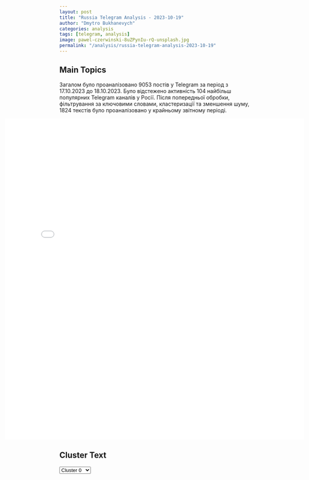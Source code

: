 ```yaml
---
layout: post
title: "Russia Telegram Analysis - 2023-10-19"
author: "Dmytro Bukhanevych"
categories: analysis
tags: [telegram, analysis]
image: pawel-czerwinski-8uZPynIu-rQ-unsplash.jpg
permalink: "/analysis/russia-telegram-analysis-2023-10-19"
---
```


<style>
    /* Adjusting iframe-container styles */
    .wide-iframe-container {
        width: calc(100% + 30vw);  /* Extending the width */
        margin-left: -15vw;       /* Negative margin to push to the left */
        overflow: hidden;         /* In case the iframe content spills over */
    }

    .wide-iframe-container iframe {
        width: 100%;  /* Making the iframe take the full width of its container */
        border: none; /* Removing any borders from the iframe */
    }

    /* Toggle mechanism */
    .hidden {
        display: none;
    }
    
    .show-content-target:checked + .show-content {
        display: block;
    }
</style>

<h2>Main Topics</h2>
<p>Загалом було проаналізовано 9053 постів у Telegram за період з 17.10.2023 до 18.10.2023. Було відстежено активність 104 найбільш популярних Telegram каналів у Росії. Після попередньої обробки, фільтрування за ключовими словами, кластеризації та зменшення шуму, 1824 текстів було проаналізовано у крайньому звітному періоді.</p>
<!-- Embedding Main Plotly Visualization -->
<div class="wide-iframe-container">
    <iframe src="{{site.baseurl}}/visualizations/2023-10-19/fig_topics_time.html" height="850"></iframe>
</div>


<h2>Cluster Text</h2>

<!-- Dropdown to select a cluster -->
<select id="clusterSelector" onchange="displayClusterText()">
<option value="0">Cluster 0</option><option value="1">Cluster 1</option><option value="2">Cluster 2</option><option value="3">Cluster 3</option><option value="4">Cluster 4</option><option value="5">Cluster 5</option><option value="6">Cluster 6</option><option value="7">Cluster 7</option><option value="8">Cluster 8</option><option value="9">Cluster 9</option><option value="10">Cluster 10</option><option value="11">Cluster 11</option><option value="12">Cluster 12</option>
</select>

<!-- Display area for the selected cluster's text -->
<div id="clusterTextDisplay" class="hidden"></div>

<script type="text/javascript">
    var clusterDetails = {"0": "<b>Total Posts:</b> 141<br><b>Date:</b> 2023-10-18 01:43:27+03:00<br><b>Author:</b> breakingmash<br><b>Link:</b> https://t.me/s/breakingmash/48676<br><b>Subscribers:</b> 2110000<br><b>Text:</b> \u0422\u0435\u043a\u0441\u0442: \u041f\u0440\u043e\u0442\u0435\u0441\u0442\u0443\u044e\u0449\u0438\u0435 \u043f\u0440\u043e\u0440\u0432\u0430\u043b\u0438\u0441\u044c \u043d\u0430 \u0442\u0435\u0440\u0440\u0438\u0442\u043e\u0440\u0438\u044e \u0438\u0437\u0440\u0430\u0438\u043b\u044c\u0441\u043a\u043e\u0433\u043e \u043a\u043e\u043d\u0441\u0443\u043b\u044c\u0441\u0442\u0432\u0430 \u0432 \u0421\u0442\u0430\u043c\u0431\u0443\u043b\u0435. \u041d\u0430 \u0443\u043b\u0438\u0446\u0430\u0445 \u0442\u0443\u0440\u0435\u0446\u043a\u043e\u0433\u043e \u0433\u043e\u0440\u043e\u0434\u0430 \u0434\u0435\u0441\u044f\u0442\u043a\u0438 \u0442\u044b\u0441\u044f\u0447 \u0447\u0435\u043b\u043e\u0432\u0435\u043a.\u0422\u0430\u043a\u0436\u0435 \u043d\u0435 \u0441\u043f\u044f\u0442 \u0438 \u0434\u0440\u0443\u0433\u0438\u0435 \u0442\u043e\u0447\u043a\u0438 \u043c\u0443\u0441\u0443\u043b\u044c\u043c\u0430\u043d\u0441\u043a\u043e\u0433\u043e \u043c\u0438\u0440\u0430. \u041b\u044e\u0434\u0438 \u0432 \u0418\u0440\u0430\u043d\u0435 \u0442\u0440\u0435\u0431\u0443\u044e\u0442 \u043e\u0431\u044a\u044f\u0432\u0438\u0442\u044c \u0432\u043e\u0439\u043d\u0443 \u0418\u0437\u0440\u0430\u0438\u043b\u044e, \u043f\u043e\u0441\u043e\u043b\u044c\u0441\u0442\u0432\u043e \u0424\u0440\u0430\u043d\u0446\u0438\u0438 \u0432 \u0411\u0435\u0439\u0440\u0443\u0442\u0435 \u0437\u0430\u0431\u0440\u0430\u0441\u044b\u0432\u0430\u044e\u0442 \u043a\u0430\u043c\u043d\u044f\u043c\u0438, \u0430 \u043d\u0430 \u0441\u0442\u0435\u043d\u044b \u0432\u044b\u0432\u0435\u0448\u0438\u0432\u0430\u044e\u0442 \u0444\u043b\u0430\u0433\u0438 \u041f\u0430\u043b\u0435\u0441\u0442\u0438\u043d\u044b \u0438 \u0425\u0410\u041c\u0410\u0421. \u041f\u043e\u0445\u043e\u0436\u0430\u044f \u0441\u0438\u0442\u0443\u0430\u0446\u0438\u044f \u0438 \u0432 \u043f\u043e\u0441\u043e\u043b\u044c\u0441\u0442\u0432\u0430\u0445 \u0421\u0428\u0410 \u0432 \u0442\u043e\u0439 \u0436\u0435 \u043b\u0438\u0432\u0430\u043d\u0441\u043a\u043e\u0439 \u0441\u0442\u043e\u043b\u0438\u0446\u0435 \u0438 \u0432 \u0439\u0435\u043c\u0435\u043d\u0441\u043a\u043e\u043c \u0410\u0434\u0435\u043d\u0435.\ud83d\ude0b \u041f\u043e\u0434\u043f\u0438\u0441\u044b\u0432\u0430\u0439\u0441\u044f \u043d\u0430 Mash", "1": "<b>Total Posts:</b> 392<br><b>Date:</b> 2023-10-18 11:45:54+03:00<br><b>Author:</b> ostashkonews<br><b>Link:</b> https://t.me/s/OstashkoNews/101209<br><b>Subscribers:</b> 362100<br><b>Text:</b> \u0422\u0435\u043a\u0441\u0442: \ud83c\uddfa\ud83c\uddf8\ud83c\uddee\ud83c\uddf1\u0421\u0428\u0410 \u043f\u0440\u0438\u043d\u0438\u043c\u0430\u044e\u0442 \u0432\u0435\u0440\u0441\u0438\u044e \u0418\u0437\u0440\u0430\u0438\u043b\u044f \u043f\u043e \u043f\u043e\u0432\u043e\u0434\u0443 \u0443\u0434\u0430\u0440\u0430 \u043f\u043e \u0431\u043e\u043b\u044c\u043d\u0438\u0446\u0435 \u0432 \u0413\u0430\u0437\u0435\u041e\u0431 \u044d\u0442\u043e\u043c \u0441\u043e\u043e\u0431\u0449\u0430\u0435\u0442 \u043f\u043e\u0440\u0442\u0430\u043b Ynet \u0441\u043e \u0441\u0441\u044b\u043b\u043a\u043e\u0439 \u043d\u0430 \u0438\u0437\u0440\u0430\u0438\u043b\u044c\u0441\u043a\u0438\u0445 \u0438 \u0430\u043c\u0435\u0440\u0438\u043a\u0430\u043d\u0441\u043a\u0438\u0445 \u0447\u0438\u043d\u043e\u0432\u043d\u0438\u043a\u043e\u0432. \u041e\u0444\u0438\u0446\u0438\u0430\u043b\u044c\u043d\u0430\u044f \u0432\u0435\u0440\u0441\u0438\u044f \u0418\u0437\u0440\u0430\u0438\u043b\u044f \u0432 \u0442\u043e\u043c, \u0447\u0442\u043e \u043f\u0440\u0438\u0447\u0438\u043d\u043e\u0439 \u0432\u0437\u0440\u044b\u0432\u0430 \u0432 \u0431\u043e\u043b\u044c\u043d\u0438\u0446\u0435 \u044f\u043a\u043e\u0431\u044b \u0441\u0442\u0430\u043b \u043d\u0435\u0443\u0434\u0430\u0447\u043d\u044b\u0439 \u0437\u0430\u043f\u0443\u0441\u043a \u0440\u0430\u043a\u0435\u0442 \u0432 \u0441\u0442\u043e\u0440\u043e\u043d\u0443 \u0418\u0437\u0440\u0430\u0438\u043b\u044f, \u043f\u0440\u043e\u0438\u0437\u0432\u0435\u0434\u0435\u043d\u043d\u044b\u0439 \u0431\u043e\u0435\u0432\u0438\u043a\u0430\u043c\u0438 \u00ab\u0418\u0441\u043b\u0430\u043c\u0441\u043a\u043e\u0433\u043e \u0434\u0436\u0438\u0445\u0430\u0434\u0430\u00bb (\u0437\u0430\u043f\u0440\u0435\u0449\u0435\u043d\u0430 \u0432 \u0420\u0424). \u0425\u043e\u0442\u044f \u0432\u0441\u0435 \u0444\u0430\u043a\u0442\u044b \u0443\u043a\u0430\u0437\u044b\u0432\u0430\u044e\u0442 \u043d\u0430 \u043e\u0431\u0440\u0430\u0442\u043d\u043e\u0435.\ud83d\udc54 \u041d\u0430 \u0444\u043e\u043d\u0435 \u0432\u0438\u0437\u0438\u0442\u0430 \u0411\u0430\u0439\u0434\u0435\u043d\u0430 \u0432 \u0422\u0435\u043b\u044c-\u0410\u0432\u0438\u0432, \u0433\u0434\u0435 \u043e\u043d \u0432\u043e\u0432\u0441\u044e \u043e\u0431\u043d\u0438\u043c\u0430\u0435\u0442\u0441\u044f \u0441 \u043f\u0440\u0435\u043c\u044c\u0435\u0440\u043e\u043c \u041d\u0435\u0442\u0430\u043d\u044c\u044f\u0445\u0443, \u0434\u0440\u0443\u0433\u0438\u0435 \u0437\u0430\u043f\u0430\u0434\u043d\u044b\u0435 \u0441\u0442\u0440\u0430\u043d\u044b \u0442\u043e\u0436\u0435 \u0441\u0442\u0430\u043b\u0438 \u043e\u0434\u043d\u043e\u0437\u043d\u0430\u0447\u043d\u043e \u0432\u0441\u0442\u0430\u0432\u0430\u0442\u044c \u043d\u0430 \u0441\u0442\u043e\u0440\u043e\u043d\u0443 \u0418\u0437\u0440\u0430\u0438\u043b\u044f.\ud83c\uddee\ud83c\uddf9 \u0422\u0430\u043a, \u043c\u0438\u043d\u0438\u0441\u0442\u0440 \u043e\u0431\u043e\u0440\u043e\u043d\u044b \u0418\u0442\u0430\u043b\u0438\u0438 \u0437\u0430\u044f\u0432\u0438\u043b, \u0447\u0442\u043e \u00ab\u043c\u0435\u0436\u0434\u0443\u043d\u0430\u0440\u043e\u0434\u043d\u043e\u0435 \u0441\u043e\u043e\u0431\u0449\u0435\u0441\u0442\u0432\u043e \u0434\u043e\u043b\u0436\u043d\u043e \u0437\u0430\u0449\u0438\u0442\u0438\u0442\u044c \u043d\u0435\u0432\u0438\u043d\u043d\u044b\u0445 \u043c\u0438\u0440\u043d\u044b\u0445 \u0436\u0438\u0442\u0435\u043b\u0435\u0439 \u0438 \u043d\u0430\u043a\u0430\u0437\u0430\u0442\u044c \u0425\u0410\u041c\u0410\u0421\u00bb \ud83e\udd26\u200d\u2642\ufe0f", "2": "<b>Total Posts:</b> 376<br><b>Date:</b> 2023-10-18 15:41:20+03:00<br><b>Author:</b> anna_news<br><b>Link:</b> https://t.me/s/anna_news/58003<br><b>Subscribers:</b> 305400<br><b>Text:</b> \u0422\u0435\u043a\u0441\u0442: \u0428\u0442\u0443\u0440\u043c\u043e\u0432\u0430\u044f \u0430\u0432\u0438\u0430\u0446\u0438\u044f \u0441\u0436\u0438\u0433\u0430\u0435\u0442 \u0431\u0440\u043e\u043d\u0435\u0442\u0435\u0445\u043d\u0438\u043a\u0443 \u0412\u0421\u0423\u0412\u0435\u0440\u0442\u043e\u043b\u0451\u0442\u044b \u0412\u041a\u0421 \u0420\u043e\u0441\u0441\u0438\u0438 \u043f\u0440\u043e\u0434\u043e\u043b\u0436\u0430\u044e\u0442 \u043d\u0430\u043d\u043e\u0441\u0438\u0442\u044c \u0441\u0435\u0440\u044c\u0451\u0437\u043d\u044b\u0439 \u0443\u0440\u043e\u043d \u043f\u043e\u0434\u0440\u0430\u0437\u0434\u0435\u043b\u0435\u043d\u0438\u044f\u043c \u043f\u0440\u043e\u0442\u0438\u0432\u043d\u0438\u043a\u0430, \u0434\u0435\u0439\u0441\u0442\u0432\u0443\u044e\u0449\u0438\u043c \u043d\u0430 \u0417\u0430\u043f\u043e\u0440\u043e\u0436\u0441\u043a\u043e\u043c \u043d\u0430\u043f\u0440\u0430\u0432\u043b\u0435\u043d\u0438\u0438.\u041a\u0430\u043a \u0441\u043e\u043e\u0431\u0449\u0430\u0435\u0442 @rusich_army, \u0434\u043e\u0431\u044b\u0447\u0435\u0439 \u0430\u0432\u0438\u0430\u0446\u0438\u0438 \u0441\u0442\u0430\u043b \u0442\u0430\u043d\u043a \u043f\u0440\u043e\u0442\u0438\u0432\u043d\u0438\u043a\u0430.\u0414\u043b\u044f \u043d\u0430\u043d\u0435\u0441\u0435\u043d\u0438\u044f \u0443\u0434\u0430\u0440\u043e\u0432 \u0438\u0441\u043f\u043e\u043b\u044c\u0437\u0443\u044e\u0442\u0441\u044f \u043f\u0440\u043e\u0442\u0438\u0432\u043e\u0442\u0430\u043d\u043a\u043e\u0432\u044b\u0435 \u0440\u0430\u043a\u0435\u0442\u043d\u044b\u0435 \u043a\u043e\u043c\u043f\u043b\u0435\u043a\u0441\u044b, \u0447\u0442\u043e \u043f\u043e\u0437\u0432\u043e\u043b\u044f\u0435\u0442 \u044d\u043a\u0438\u043f\u0430\u0436\u0443 \u0432\u0435\u0440\u0442\u043e\u043b\u0451\u0442\u0430 \u0434\u0435\u0439\u0441\u0442\u0432\u043e\u0432\u0430\u0442\u044c \u043d\u0430 \u0443\u0434\u0430\u043b\u0435\u043d\u0438\u0438 \u043e\u0442 \u043f\u043e\u0437\u0438\u0446\u0438\u0439 \u043f\u0440\u043e\u0442\u0438\u0432\u043d\u0438\u043a\u0430 \u0438 \u043d\u0435 \u043f\u043e\u043f\u0430\u0434\u0430\u0442\u044c \u043f\u043e\u0434 \u043e\u0433\u043e\u043d\u044c \u0443\u043a\u0440\u0430\u0438\u043d\u0441\u043a\u043e\u0439 \u041f\u0412\u041e.@anna_news", "3": "<b>Total Posts:</b> 286<br><b>Date:</b> 2023-10-18 05:36:41+03:00<br><b>Author:</b> rusbrief<br><b>Link:</b> https://t.me/s/rusbrief/165752<br><b>Subscribers:</b> 492800<br><b>Text:</b> \u0422\u0435\u043a\u0441\u0442: \u0410\u043a\u0442\u0451\u0440\u0430 \u0438 \u043c\u0443\u0436\u0430 \u043f\u0435\u0432\u0438\u0446\u044b \u0421\u0430\u0448\u0438 \u0421\u0430\u0432\u0435\u043b\u044c\u0435\u0432\u043e\u0439 \u041a\u0438\u0440\u0438\u043b\u043b\u0430 \u0421\u0430\u0444\u043e\u043d\u043e\u0432\u0430 \u0442\u0440\u0435\u0431\u0443\u044e\u0442 \u043f\u0440\u0438\u0437\u043d\u0430\u0442\u044c \u0438\u043d\u043e\u0430\u0433\u0435\u043d\u0442\u043e\u043c \u0438 \u043f\u0440\u043e\u0432\u0435\u0440\u0438\u0442\u044c \u043d\u0430 \u0444\u0438\u043d\u0430\u043d\u0441\u0438\u0440\u043e\u0432\u0430\u043d\u0438\u0435 \u0412\u0421\u0423. \u041f\u043e \u0438\u043d\u0444\u043e\u0440\u043c\u0430\u0446\u0438\u0438 SHOT, \u0441 \u0437\u0430\u044f\u0432\u043b\u0435\u043d\u0438\u0435\u043c \u043a \u041c\u0438\u043d\u0438\u0441\u0442\u0440\u0443 \u044e\u0441\u0442\u0438\u0446\u0438\u0438 \u0420\u0424 \u041a\u043e\u043d\u0441\u0442\u0430\u043d\u0442\u0438\u043d\u0443 \u0427\u0443\u0439\u0447\u0435\u043d\u043a\u043e \u043e\u0431\u0440\u0430\u0442\u0438\u043b\u0438\u0441\u044c \u043e\u0431\u0449\u0435\u0441\u0442\u0432\u0435\u043d\u043d\u0438\u043a\u0438 \u0434\u0432\u0438\u0436\u0435\u043d\u0438\u044f \"\u0412\u0435\u0442\u0435\u0440\u0430\u043d\u044b \u0420\u043e\u0441\u0441\u0438\u0438\". \u041f\u043e \u0438\u0445 \u0441\u043b\u043e\u0432\u0430\u043c, 50-\u043b\u0435\u0442\u043d\u0438\u0439 \u0430\u043a\u0442\u0451\u0440, \u0443 \u043a\u043e\u0442\u043e\u0440\u043e\u0433\u043e \u0434\u0432\u043e\u0439\u043d\u043e\u0435 \u0433\u0440\u0430\u0436\u0434\u0430\u043d\u0441\u0442\u0432\u043e \u0438 \u043d\u0435\u0434\u0432\u0438\u0436\u0438\u043c\u043e\u0441\u0442\u044c \u0432 \u0422\u0435\u043b\u044c-\u0410\u0432\u0438\u0432\u0435, \u0441 \u043d\u0430\u0447\u0430\u043b\u0430 \u0421\u0412\u041e \u043f\u0435\u0440\u0435\u0435\u0445\u0430\u043b \u0441 \u0436\u0435\u043d\u043e\u0439 \u0438 \u0441\u044b\u043d\u043e\u043c \u0432 \u0418\u0437\u0440\u0430\u0438\u043b\u044c. \u041e\u0442\u0442\u0443\u0434\u0430 \u043f\u0438\u0441\u0430\u043b \u0432 \u0437\u0430\u043f\u0440\u0435\u0449\u0451\u043d\u043d\u0443\u044e \u0438\u043d\u0441\u0442\u0443 \u043f\u043e\u0441\u0442\u044b \u0432 \u043f\u043e\u0434\u0434\u0435\u0440\u0436\u043a\u0443 \u0423\u043a\u0440\u0430\u0438\u043d\u0435 \u0438 \u043a\u0440\u0438\u0442\u0438\u043a\u043e\u0432\u0430\u043b \u0434\u0435\u0439\u0441\u0442\u0432\u0438\u044f \u0420\u043e\u0441\u0441\u0438\u0438, \u0430 \u0442\u0430\u043a\u0436\u0435 \u043e\u043f\u0443\u0431\u043b\u0438\u043a\u043e\u0432\u0430\u043b \u0444\u043e\u0442\u043e \u0441 \u0441\u044b\u043d\u0430 \u0441 \u043e\u0442\u0440\u044b\u0432\u043a\u043e\u043c \u0438\u0437 \u043f\u0435\u0441\u043d\u0438 \u0433\u0440\u0443\u043f\u043f\u044b \"\u041e\u043a\u0435\u0430\u043d \u042d\u043b\u044c\u0437\u044b\" \u043d\u0430 \u0443\u043a\u0440\u0430\u0438\u043d\u0441\u043a\u043e\u043c \u044f\u0437\u044b\u043a\u0435. \u0412 \u043c\u0430\u0435 \u044d\u0442\u043e\u0433\u043e \u0433\u043e\u0434\u0430 \u043f\u0435\u0432\u0438\u0446\u0430 \u0421\u0430\u0448\u0430 \u0421\u0430\u0432\u0435\u043b\u044c\u0435\u0432\u0430 \u0441\u043e\u043e\u0431\u0449\u0438\u043b\u0430 \u043f\u043e\u0434\u043f\u0438\u0441\u0447\u0438\u043a\u0430\u043c, \u0447\u0442\u043e \u043e\u043d\u0438 \u0443\u0436\u0435 14 \u043b\u0435\u0442 \u0436\u0438\u0432\u0443\u0442 \u0432 \u0418\u0437\u0440\u0430\u0438\u043b\u0435. \u041a\u0430\u043a \u0443\u0442\u0432\u0435\u0440\u0436\u0434\u0430\u044e\u0442 \u043e\u0431\u0449\u0435\u0441\u0442\u0432\u0435\u043d\u043d\u0438\u043a\u0438, \u0421\u0430\u0444\u043e\u043d\u043e\u0432 \u043f\u0440\u043e\u0434\u043e\u043b\u0436\u0430\u0435\u0442 \u0437\u0430\u0440\u0430\u0431\u0430\u0442\u044b\u0432\u0430\u0442\u044c \u0432 \u0420\u0424: \u0441\u043d\u0438\u043c\u0430\u0435\u0442\u0441\u044f \u0432 \u043e\u0442\u0435\u0447\u0435\u0441\u0442\u0432\u0435\u043d\u043d\u044b\u0445 \u0444\u0438\u043b\u044c\u043c\u0430\u0445 \u0438 \u0438\u0433\u0440\u0430\u0435\u0442 \u0432 \"\u0421\u043e\u0432\u0440\u0435\u043c\u0435\u043d\u043d\u0438\u043a\u0435\".", "4": "<b>Total Posts:</b> 15<br><b>Date:</b> 2023-10-18 18:25:51+03:00<br><b>Author:</b> warfakes<br><b>Link:</b> https://t.me/s/warfakes/18179<br><b>Subscribers:</b> 600500<br><b>Text:</b> \u0422\u0435\u043a\u0441\u0442: \ud83d\udfe2\u0421\u043e\u0432\u0435\u0442 \u0411\u0435\u0437\u043e\u043f\u0430\u0441\u043d\u043e\u0441\u0442\u0438 \u041e\u041e\u041d \u043f\u0440\u043e\u0433\u043e\u043b\u043e\u0441\u043e\u0432\u0430\u043b\u0438 \u043f\u0440\u043e\u0442\u0438\u0432 \u043c\u0438\u0440\u043d\u043e\u0439 \u0440\u0435\u0437\u043e\u043b\u044e\u0446\u0438\u0438 \u043f\u043e \u0441\u0438\u0442\u0443\u0430\u0446\u0438\u0438 \u043d\u0430 \u0411\u043b\u0438\u0436\u043d\u0435\u043c \u0412\u043e\u0441\u0442\u043e\u043a\u0435, \u043f\u0440\u0435\u0434\u043b\u043e\u0436\u0435\u043d\u043d\u043e\u0439 \u0411\u0440\u0430\u0437\u0438\u043b\u0438\u0435\u0439. \u0412\u0435\u0442\u043e \u043d\u0430\u043b\u043e\u0436\u0438\u043b \u043f\u043e\u0441\u0442\u043e\u044f\u043d\u043d\u044b\u0439 \u0447\u043b\u0435\u043d \u0421\u043e\u0432\u0431\u0435\u0437\u0430 \u2014 \u0421\u0428\u0410;\ud83d\udfe2\u0420\u0430\u043d\u0435\u0435 \u0447\u043b\u0435\u043d\u044b \u0421\u043e\u0432\u0431\u0435\u0437\u0430 \u043d\u0435 \u043f\u0440\u0438\u043d\u044f\u043b\u0438 \u0440\u043e\u0441\u0441\u0438\u0439\u0441\u043a\u0438\u0435 \u043f\u043e\u043f\u0440\u0430\u0432\u043a\u0438 \u043a \u0440\u0435\u0437\u043e\u043b\u044e\u0446\u0438\u0438, \u043f\u0440\u0438\u0437\u044b\u0432\u0430\u044e\u0449\u0438\u0435 \u043a \u043d\u0435\u043c\u0435\u0434\u043b\u0435\u043d\u043d\u043e\u043c\u0443 \u043f\u0440\u0435\u043a\u0440\u0430\u0449\u0435\u043d\u0438\u044e \u043e\u0433\u043d\u044f \u0438 \u043e\u0441\u0443\u0436\u0434\u0430\u044e\u0449\u0438\u0435 \u0443\u0434\u0430\u0440\u044b \u043f\u043e \u043c\u0438\u0440\u043d\u044b\u043c \u043e\u0431\u044a\u0435\u043a\u0442\u0430\u043c;\ud83d\udfe2\u041f\u043e\u0441\u0442\u043f\u0440\u0435\u0434 \u0420\u0424 \u043f\u0440\u0438 \u041e\u041e\u041d \u0412\u0430\u0441\u0438\u043b\u0438\u0439 \u041d\u0435\u0431\u0435\u043d\u0437\u044f \u043d\u0430\u0437\u0432\u0430\u043b \u043d\u0430\u043b\u043e\u0436\u0435\u043d\u0438\u0435 \u0430\u043c\u0435\u0440\u0438\u043a\u0430\u043d\u0441\u043a\u043e\u0439 \u0441\u0442\u043e\u0440\u043e\u043d\u043e\u0439 \u0432\u0435\u0442\u043e \u043d\u0430 \u043c\u0438\u0440\u043d\u0443\u044e \u0440\u0435\u0437\u043e\u043b\u044e\u0446\u0438\u044e \u041e\u041e\u041d \u00ab\u0432\u043d\u0435\u0448\u043d\u0435\u043f\u043e\u043b\u0438\u0442\u0438\u0447\u0435\u0441\u043a\u0438\u043c \u043f\u0440\u043e\u0432\u0430\u043b\u043e\u043c\u00bb \u0438 \u043f\u0440\u043e\u044f\u0432\u043b\u0435\u043d\u0438\u0435\u043c \u043b\u0438\u0446\u0435\u043c\u0435\u0440\u0438\u044f \u0438 \u0434\u0432\u043e\u0439\u043d\u044b\u0445 \u0441\u0442\u0430\u043d\u0434\u0430\u0440\u0442\u043e\u0432 \u0441\u043e \u0441\u0442\u043e\u0440\u043e\u043d\u044b \u0421\u0428\u0410. \u00ab\u041a\u043e\u043c\u043c\u0435\u043d\u0442\u0430\u0440\u0438\u0438 \u0438\u0437\u043b\u0438\u0448\u043d\u0438. \u0412 \u044d\u0442\u043e\u043c \u0432\u0441\u044f \u0441\u0443\u0442\u044c \u043f\u043e\u043b\u0438\u0442\u0438\u043a\u0438 \u0421\u0428\u0410 \u043e\u0442 \u0411\u043b\u0438\u0436\u043d\u0435\u0433\u043e \u0412\u043e\u0441\u0442\u043e\u043a\u0430 \u0434\u043e \u0423\u043a\u0440\u0430\u0438\u043d\u044b \u0438\u043b\u0438 \u0430\u0437\u0438\u0430\u0442\u0441\u043a\u043e-\u0442\u0438\u0445\u043e\u043e\u043a\u0435\u0430\u043d\u0441\u043a\u043e\u0433\u043e \u0440\u0435\u0433\u0438\u043e\u043d\u0430\u00bb, \u2014 \u043e\u0442\u043c\u0435\u0442\u0438\u043b \u041d\u0435\u0431\u0435\u043d\u0437\u044f.\ud83d\udfe2\u041a\u0438\u0442\u0430\u0439\u0441\u043a\u0438\u0439 \u043f\u043e\u0441\u0442\u043f\u0440\u0435\u0434 \u043f\u0440\u0438 \u041e\u041e\u041d \u0427\u0436\u0430\u043d \u0426\u0437\u044e\u043d\u044c \u0437\u0430\u044f\u0432\u0438\u043b, \u0447\u0442\u043e \u041a\u0438\u0442\u0430\u0439 \u0448\u043e\u043a\u0438\u0440\u043e\u0432\u0430\u043d \u043d\u0435\u043f\u0440\u0438\u043d\u044f\u0442\u0438\u0435\u043c \u0440\u0435\u0437\u043e\u043b\u044e\u0446\u0438\u0438 \u0411\u0440\u0430\u0437\u0438\u043b\u0438\u0438 \u043f\u043e \u0441\u0435\u043a\u0442\u043e\u0440\u0443 \u0413\u0430\u0437\u0430. \u00ab\u041c\u044b \u0448\u043e\u043a\u0438\u0440\u043e\u0432\u0430\u043d\u044b, \u043f\u0440\u043e\u0441\u0442\u043e \u0442\u0440\u0443\u0434\u043d\u043e \u0432 \u044d\u0442\u043e \u043f\u043e\u0432\u0435\u0440\u0438\u0442\u044c\u00bb, \u2014 \u0441\u043a\u0430\u0437\u0430\u043b \u043e\u043d.\u2705 \u041f\u043e\u0434\u043f\u0438\u0448\u0438\u0442\u0435\u0441\u044c \u043d\u0430 \u00ab\u0412\u043e\u0439\u043d\u0443 \u0441 \u0444\u0435\u0439\u043a\u0430\u043c\u0438\u00bb, \u0447\u0442\u043e\u0431\u044b \u043d\u0435 \u0434\u0430\u0442\u044c \u0441\u0435\u0431\u044f \u043e\u0431\u043c\u0430\u043d\u0443\u0442\u044c.", "5": "<b>Total Posts:</b> 21<br><b>Date:</b> 2023-10-18 18:58:01+03:00<br><b>Author:</b> sheyhtamir1974<br><b>Link:</b> https://t.me/s/sheyhtamir1974/60335<br><b>Subscribers:</b> 407900<br><b>Text:</b> \u0422\u0435\u043a\u0441\u0442: \u26a1\ufe0f\u0411\u0430\u0439\u0434\u0435\u043d \u043f\u043b\u0430\u043d\u0438\u0440\u0443\u0435\u0442 \u043e\u0431\u0440\u0430\u0442\u0438\u0442\u044c\u0441\u044f \u0432 \u041a\u043e\u043d\u0433\u0440\u0435\u0441\u0441 \u0441 \u043f\u0440\u043e\u0441\u044c\u0431\u043e\u0439 \u0432\u044b\u0434\u0435\u043b\u0438\u0442\u044c \"\u0431\u0435\u0441\u043f\u0440\u0435\u0446\u0435\u0434\u0435\u043d\u0442\u043d\u044b\u0439\" \u043f\u0430\u043a\u0435\u0442 \u043f\u043e\u0434\u0434\u0435\u0440\u0436\u043a\u0438 \u0434\u043b\u044f \u0418\u0437\u0440\u0430\u0438\u043b\u044f.\u041e\u0431 \u044d\u0442\u043e\u043c \u043e\u043d \u0437\u0430\u044f\u0432\u0438\u043b \u0432\u043e \u0432\u0440\u0435\u043c\u044f \u0432\u0438\u0437\u0438\u0442\u0430 \u0432 \u0422\u0435\u043b\u044c-\u0410\u0432\u0438\u0432.\u0422\u0430\u043a\u0436\u0435 \u0433\u043b\u0430\u0432\u0430 \u0421\u0428\u0410 \u0440\u0430\u0441\u0441\u043a\u0430\u0437\u0430\u043b, \u0447\u0442\u043e \u043e\u0442\u0434\u0430\u043b \u0440\u0430\u0441\u043f\u043e\u0440\u044f\u0436\u0435\u043d\u0438\u0435 \u043e \u0432\u044b\u0434\u0435\u043b\u0435\u043d\u0438\u0438 100 \u043c\u0438\u043b\u043b\u0438\u043e\u043d\u043e\u0432 \u0434\u043e\u043b\u043b\u0430\u0440\u043e\u0432 \u043d\u0430 \u0433\u0443\u043c\u0430\u043d\u0438\u0442\u0430\u0440\u043d\u0443\u044e \u043f\u043e\u043c\u043e\u0449\u044c \u0434\u043b\u044f \u043b\u044e\u0434\u0435\u0439 \u0432 \u0441\u0435\u043a\u0442\u043e\u0440\u0435 \u0413\u0430\u0437\u044b.", "6": "<b>Total Posts:</b> 22<br><b>Date:</b> 2023-10-18 16:07:59+03:00<br><b>Author:</b> rian_ru<br><b>Link:</b> https://t.me/s/rian_ru/218700<br><b>Subscribers:</b> 3000000<br><b>Text:</b> \u0422\u0435\u043a\u0441\u0442: \u041f\u0443\u0442\u0438\u043d: \u0412\u041a\u0421 \u0420\u043e\u0441\u0441\u0438\u0438 \u043d\u0430\u0447\u0438\u043d\u0430\u044e\u0442 \u043d\u0430 \u043f\u043e\u0441\u0442\u043e\u044f\u043d\u043d\u043e\u0439 \u043e\u0441\u043d\u043e\u0432\u0435 \u043f\u0430\u0442\u0440\u0443\u043b\u0438\u0440\u043e\u0432\u0430\u043d\u0438\u0435 \u0432\u043e\u0437\u0434\u0443\u0448\u043d\u043e\u0433\u043e \u043f\u0440\u043e\u0441\u0442\u0440\u0430\u043d\u0441\u0442\u0432\u0430 \u043d\u0430\u0434 \u0427\u0451\u0440\u043d\u044b\u043c \u043c\u043e\u0440\u0435\u043c, \u0441\u0430\u043c\u043e\u043b\u0451\u0442\u044b \u043e\u0431\u043e\u0440\u0443\u0434\u043e\u0432\u0430\u043d\u044b \u0441\u0438\u0441\u0442\u0435\u043c\u043e\u0439 \"\u041a\u0438\u043d\u0436\u0430\u043b\". \u042d\u0442\u043e \u043d\u0435 \u0443\u0433\u0440\u043e\u0437\u0430, \u043d\u043e \u0431\u0443\u0434\u0435\u043c \u0441\u043b\u0435\u0434\u0438\u0442\u044c \u0437\u0430 \u0441\u0438\u0442\u0443\u0430\u0446\u0438\u0435\u0439 \u0432 \u0421\u0440\u0435\u0434\u0438\u0437\u0435\u043c\u043d\u043e\u043c \u043c\u043e\u0440\u0435", "7": "<b>Total Posts:</b> 137<br><b>Date:</b> 2023-10-18 13:22:49+03:00<br><b>Author:</b> oldlentach<br><b>Link:</b> https://t.me/s/oldlentach/75727<br><b>Subscribers:</b> 316100<br><b>Text:</b> \u0422\u0435\u043a\u0441\u0442: \u0417\u0430\u044f\u0432\u043b\u0435\u043d\u0438\u044f \u041f\u0443\u0442\u0438\u043d\u0430 \u043d\u0430 \u043f\u0440\u0435\u0441\u0441-\u043a\u043e\u043d\u0444\u0435\u0440\u0435\u043d\u0446\u0438\u0438 \u0432 \u041f\u0435\u043a\u0438\u043d\u0435:\u2014 \u0423\u0434\u0430\u0440 \u043f\u043e \u0431\u043e\u043b\u044c\u043d\u0438\u0446\u0435 \u0432 \u0413\u0430\u0437\u0435 - \u0442\u0440\u0430\u0433\u0435\u0434\u0438\u044f \u0438 \u0433\u0443\u043c\u0430\u043d\u0438\u0442\u0430\u0440\u043d\u0430\u044f \u043a\u0430\u0442\u0430\u0441\u0442\u0440\u043e\u0444\u0430, \u0440\u0430\u0441\u0441\u0447\u0438\u0442\u044b\u0432\u0430\u044e, \u0447\u0442\u043e \u043e\u043d\u0430 \u0431\u0443\u0434\u0435\u0442 \u0441\u0438\u0433\u043d\u0430\u043b\u043e\u043c, \u0447\u0442\u043e \u043a\u043e\u043d\u0444\u043b\u0438\u043a\u0442 \u043d\u0430\u0434\u043e \u0437\u0430\u043a\u0430\u043d\u0447\u0438\u0432\u0430\u0442\u044c;\u2014 \u0423 \u043c\u0435\u043d\u044f \u0441\u043b\u043e\u0436\u0438\u043b\u043e\u0441\u044c \u0432\u043f\u0435\u0447\u0430\u0442\u043b\u0435\u043d\u0438\u0435, \u0447\u0442\u043e \u043e\u0441\u043d\u043e\u0432\u043d\u044b\u0435 \u0438\u0433\u0440\u043e\u043a\u0438 \u043d\u0435 \u0445\u043e\u0442\u044f\u0442 \u0443\u0433\u043b\u0443\u0431\u043b\u0435\u043d\u0438\u044f \u043f\u0430\u043b\u0435\u0441\u0442\u0438\u043d\u043e-\u0438\u0437\u0440\u0430\u0438\u043b\u044c\u0441\u043a\u043e\u0433\u043e \u043a\u043e\u043d\u0444\u043b\u0438\u043a\u0442\u0430;\u2014 \u0420\u043e\u0441\u0441\u0438\u044f \u0432\u0441\u0435\u0433\u0434\u0430 \u0432\u044b\u0441\u0442\u0443\u043f\u0430\u043b\u0430 \u0437\u0430\u00a0\u0441\u043e\u0437\u0434\u0430\u043d\u0438\u0435 \u0441\u0443\u0432\u0435\u0440\u0435\u043d\u043d\u043e\u0433\u043e \u043f\u0430\u043b\u0435\u0441\u0442\u0438\u043d\u0441\u043a\u043e\u0433\u043e \u0433\u043e\u0441\u0443\u0434\u0430\u0440\u0441\u0442\u0432\u0430, \u0432\u043d\u0435 \u0437\u0430\u0432\u0438\u0441\u0438\u043c\u043e\u0441\u0442\u0438 \u043e\u0442\u00a0\u043e\u0431\u043e\u0441\u0442\u0440\u0435\u043d\u0438\u044f \u043a\u043e\u043d\u0444\u043b\u0438\u043a\u0442\u0430;\u2014 \u041f\u043e\u0441\u0442\u0430\u0432\u043a\u0438 ATACMS \u043f\u0440\u043e\u0441\u0442\u043e \u043f\u0440\u043e\u0434\u043b\u044f\u0442 \u0430\u0433\u043e\u043d\u0438\u044e \u0423\u043a\u0440\u0430\u0438\u043d\u044b, \u0420\u043e\u0441\u0441\u0438\u044f \u0441\u043c\u043e\u0436\u0435\u0442 \u043e\u0442\u0440\u0430\u0436\u0430\u0442\u044c \u044d\u0442\u0438 \u0430\u0442\u0430\u043a\u0438, \u044d\u0442\u043e \u043e\u0447\u0435\u0440\u0435\u0434\u043d\u0430\u044f \u043e\u0448\u0438\u0431\u043a\u0430 \u0421\u0428\u0410;\u2014 \u0420\u0430\u0437 \u043e\u043d [\u043a\u043e\u043d\u0444\u043b\u0438\u043a\u0442 \u0432 \u0423\u043a\u0440\u0430\u0438\u043d\u0435] \u043f\u0440\u043e\u0438\u0433\u0440\u0430\u043d, \u043f\u0443\u0441\u0442\u044c \u0437\u0430\u0431\u0435\u0440\u0443\u0442 \u0432\u043e\u043e\u0440\u0443\u0436\u0435\u043d\u0438\u044f;\u2014 \u0412\u041a\u0421 \u0420\u043e\u0441\u0441\u0438\u0438 \u043d\u0430\u0447\u0438\u043d\u0430\u044e\u0442 \u043d\u0430\u00a0\u043f\u043e\u0441\u0442\u043e\u044f\u043d\u043d\u043e\u0439 \u043e\u0441\u043d\u043e\u0432\u0435 \u043f\u0430\u0442\u0440\u0443\u043b\u0438\u0440\u043e\u0432\u0430\u043d\u0438\u0435 \u0432\u043e\u0437\u0434\u0443\u0448\u043d\u043e\u0433\u043e \u043f\u0440\u043e\u0441\u0442\u0440\u0430\u043d\u0441\u0442\u0432\u0430 \u043d\u0430\u0434 \u0427\u0451\u0440\u043d\u044b\u043c \u043c\u043e\u0440\u0435\u043c, \u0441\u0430\u043c\u043e\u043b\u0451\u0442\u044b \u043e\u0431\u043e\u0440\u0443\u0434\u043e\u0432\u0430\u043d\u044b \u0441\u0438\u0441\u0442\u0435\u043c\u043e\u0439 \u00ab\u041a\u0438\u043d\u0436\u0430\u043b\u00bb;\u2014 \u041d\u0430 \u0423\u043a\u0440\u0430\u0438\u043d\u0435 \u0437\u0430\u0434\u0443\u043c\u044b\u0432\u0430\u044e\u0442\u0441\u044f \u043e \u043f\u0435\u0440\u0435\u0433\u043e\u0432\u043e\u0440\u043d\u043e\u043c \u043f\u0440\u043e\u0446\u0435\u0441\u0441\u0435, \u044d\u0442\u043e \u0442\u0440\u0430\u043d\u0441\u0444\u043e\u0440\u043c\u0430\u0446\u0438\u044f \u0432 \u043f\u0440\u0430\u0432\u0438\u043b\u044c\u043d\u043e\u043c \u043d\u0430\u043f\u0440\u0430\u0432\u043b\u0435\u043d\u0438\u0438, \u0437\u0430 \u044d\u0442\u043e \u043f\u043e\u0445\u0432\u0430\u043b\u044e, \u043d\u043e \u044d\u0442\u043e\u0433\u043e \u043d\u0435\u0434\u043e\u0441\u0442\u0430\u0442\u043e\u0447\u043d\u043e", "8": "<b>Total Posts:</b> 166<br><b>Date:</b> 2023-10-18 08:17:02+03:00<br><b>Author:</b> ostashkonews<br><b>Link:</b> https://t.me/s/OstashkoNews/101184<br><b>Subscribers:</b> 362100<br><b>Text:</b> \u0422\u0435\u043a\u0441\u0442: \ud83d\udc54 \u041f\u0443\u0442\u0438\u043d: \u0432 \u043d\u044b\u043d\u0435\u0448\u043d\u0438\u0445 \u0443\u0441\u043b\u043e\u0432\u0438\u044f\u0445 \u0432\u043e\u0441\u0442\u0440\u0435\u0431\u043e\u0432\u0430\u043d\u0430 \u0442\u0435\u0441\u043d\u0430\u044f \u0432\u043d\u0435\u0448\u043d\u0435\u043f\u043e\u043b\u0438\u0442\u0438\u0447\u0435\u0441\u043a\u0430\u044f \u043a\u043e\u043e\u0440\u0434\u0438\u043d\u0430\u0446\u0438\u044f, \u0420\u0424 \u0438 \u041a\u0438\u0442\u0430\u0439 \u0438\u043c\u0435\u043d\u043d\u043e \u0442\u0430\u043a \u0438 \u0432\u044b\u0441\u0442\u0440\u0430\u0438\u0432\u0430\u044e\u0442 \u0441\u043e\u0442\u0440\u0443\u0434\u043d\u0438\u0447\u0435\u0441\u0442\u0432\u043e\u0420\u043e\u0441\u0441\u0438\u0439\u0441\u043a\u0438\u0439 \u043b\u0438\u0434\u0435\u0440 \u043f\u0440\u043e\u0432\u043e\u0434\u0438\u0442 \u0432\u0441\u0442\u0440\u0435\u0447\u0443 \u0441 \u043f\u0440\u0435\u0434\u0441\u0435\u0434\u0430\u0442\u0435\u043b\u0435\u043c \u041a\u041d\u0420 \u0432 \u0440\u0430\u043c\u043a\u0430\u0445 \u0444\u043e\u0440\u0443\u043c\u0430 \u00ab\u041e\u0434\u0438\u043d \u043f\u043e\u044f\u0441 \u2013 \u043e\u0434\u0438\u043d \u043f\u0443\u0442\u044c\u00bb. \u041f\u0443\u0442\u0438\u043d \u043e\u0442\u043c\u0435\u0442\u0438\u043b, \u0447\u0442\u043e \u043f\u043e \u0440\u0430\u0441\u0447\u0435\u0442\u0430\u043c \u0433\u043e\u0434 \u043a \u0433\u043e\u0434\u0443 \u043f\u043b\u0430\u043d\u043a\u0430 \u0432 $200 \u043c\u043b\u0440\u0434 \u0442\u043e\u0432\u0430\u0440\u043e\u043e\u0431\u043e\u0440\u043e\u0442\u0430 \u043c\u0435\u0436\u0434\u0443 \u0441\u0442\u0440\u0430\u043d\u0430\u043c\u0438 \u0443\u0436\u0435 \u0435\u0441\u0442\u044c, \u0438 \u043f\u043e \u043a\u0430\u043b\u0435\u043d\u0434\u0430\u0440\u043d\u043e\u043c\u0443 \u0433\u043e\u0434\u0443 \u044d\u0442\u043e\u0442 \u043f\u043e\u043a\u0430\u0437\u0430\u0442\u0435\u043b\u044c \u0442\u043e\u0447\u043d\u043e \u0431\u0443\u0434\u0435\u0442 \u043f\u0440\u0435\u043e\u0434\u043e\u043b\u0435\u043d. \ud83c\udde8\ud83c\uddf3 \u0412 \u0441\u0432\u043e\u044e \u043e\u0447\u0435\u0440\u0435\u0434\u044c \u0421\u0438 \u0426\u0437\u0438\u043d\u044c\u043f\u0438\u043d \u0437\u0430\u044f\u0432\u0438\u043b, \u0447\u0442\u043e \u0441\u0442\u0440\u0430\u043d\u044b \u043d\u0435\u0443\u043a\u043b\u043e\u043d\u043d\u043e \u0443\u0433\u043b\u0443\u0431\u043b\u044f\u044e\u0442 \u043f\u043e\u043b\u0438\u0442\u0438\u0447\u0435\u0441\u043a\u043e\u0435 \u0432\u0437\u0430\u0438\u043c\u043e\u0434\u043e\u0432\u0435\u0440\u0438\u0435 \u0438 \u043f\u043e\u0434\u0434\u0435\u0440\u0436\u0438\u0432\u0430\u044e\u0442 \u043f\u043b\u043e\u0442\u043d\u043e\u0435 \u0441\u0442\u0440\u0430\u0442\u0435\u0433\u0438\u0447\u0435\u0441\u043a\u043e\u0435 \u0432\u0437\u0430\u0438\u043c\u043e\u0434\u0435\u0439\u0441\u0442\u0432\u0438\u0435.\ud83d\udcdd \u00ab\u041f\u0435\u043a\u0438\u043d \u0433\u043e\u0442\u043e\u0432 \u0440\u0430\u0431\u043e\u0442\u0430\u0442\u044c \u0441 \u0420\u043e\u0441\u0441\u0438\u0435\u0439 \u0434\u043b\u044f \u0437\u0430\u0449\u0438\u0442\u044b \u043c\u0435\u0436\u0434\u0443\u043d\u0430\u0440\u043e\u0434\u043d\u043e\u0439 \u0441\u043f\u0440\u0430\u0432\u0435\u0434\u043b\u0438\u0432\u043e\u0441\u0442\u0438\u00bb, \u2013 \u0441\u043a\u0430\u0437\u0430\u043b \u043a\u0438\u0442\u0430\u0439\u0441\u043a\u0438\u0439 \u043b\u0438\u0434\u0435\u0440.", "9": "<b>Total Posts:</b> 22<br><b>Date:</b> 2023-10-18 12:29:09+03:00<br><b>Author:</b> rt_russian<br><b>Link:</b> https://t.me/s/rt_russian/176439<br><b>Subscribers:</b> 795100<br><b>Text:</b> \u0422\u0435\u043a\u0441\u0442: \u0413\u043e\u0441\u0434\u0443\u043c\u0430 \u043f\u0440\u0438\u043d\u044f\u043b\u0430 \u0437\u0430\u043a\u043e\u043d \u043e\u0431 \u043e\u0442\u0437\u044b\u0432\u0435 \u0440\u0430\u0442\u0438\u0444\u0438\u043a\u0430\u0446\u0438\u0438 \u0414\u043e\u0433\u043e\u0432\u043e\u0440\u0430 \u043e \u0432\u0441\u0435\u043e\u0431\u044a\u0435\u043c\u043b\u044e\u0449\u0435\u043c \u0437\u0430\u043f\u0440\u0435\u0449\u0435\u043d\u0438\u0438 \u044f\u0434\u0435\u0440\u043d\u044b\u0445 \u0438\u0441\u043f\u044b\u0442\u0430\u043d\u0438\u0439.\ud83d\udfe9 RT \u043d\u0430 \u0440\u0443\u0441\u0441\u043a\u043e\u043c", "10": "<b>Total Posts:</b> 36<br><b>Date:</b> 2023-10-18 01:07:58+03:00<br><b>Author:</b> bbcrussian<br><b>Link:</b> https://t.me/s/bbcrussian/54422<br><b>Subscribers:</b> 384800<br><b>Text:</b> \u0422\u0435\u043a\u0441\u0442: \u2757\ufe0f\u0418\u043e\u0440\u0434\u0430\u043d\u0438\u044f \u043e\u0442\u043c\u0435\u043d\u0438\u043b\u0430 \u0441\u0430\u043c\u043c\u0438\u0442 \u0441\u00a0\u0443\u0447\u0430\u0441\u0442\u0438\u0435\u043c \u0411\u0430\u0439\u0434\u0435\u043d\u0430\u0418\u043e\u0440\u0434\u0430\u043d\u0438\u044f \u043f\u043e\u0441\u043b\u0435 \u0443\u0434\u0430\u0440\u0430 \u043f\u043e\u00a0\u0431\u043e\u043b\u044c\u043d\u0438\u0446\u0435 \u0432\u00a0\u0413\u0430\u0437\u0435 \u043e\u0431\u044a\u044f\u0432\u0438\u043b\u0430, \u0447\u0442\u043e \u043e\u0442\u043c\u0435\u043d\u044f\u0435\u0442 \u0441\u0430\u043c\u043c\u0438\u0442 \u0441\u00a0\u0443\u0447\u0430\u0441\u0442\u0438\u0435\u043c \u043f\u0440\u0435\u0437\u0438\u0434\u0435\u043d\u0442\u0430 \u0421\u0428\u0410 \u0414\u0436\u043e \u0411\u0430\u0439\u0434\u0435\u043d\u0430. \u0420\u0430\u043d\u0435\u0435 \u0432\u043e\u00a0\u0432\u0442\u043e\u0440\u043d\u0438\u043a \u043e\u0442\u00a0\u0443\u0447\u0430\u0441\u0442\u0438\u044f \u0432\u00a0\u0441\u0430\u043c\u043c\u0438\u0442\u0435 \u0443\u0436\u0435 \u043e\u0442\u043a\u0430\u0437\u0430\u043b\u0441\u044f \u0433\u043b\u0430\u0432\u0430 \u041f\u0430\u043b\u0435\u0441\u0442\u0438\u043d\u0441\u043a\u043e\u0439 \u0430\u0432\u0442\u043e\u043d\u043e\u043c\u0438\u0438 \u041c\u0430\u0445\u043c\u0443\u0434 \u0410\u0431\u0431\u0430\u0441.\u041a\u0440\u043e\u043c\u0435 \u0411\u0430\u0439\u0434\u0435\u043d\u0430 \u0438\u00a0\u0410\u0431\u0431\u0430\u0441\u0430, \u0432\u00a0\u0441\u0430\u043c\u043c\u0438\u0442\u0435 \u0432 \u0447\u0435\u0442\u0432\u0435\u0440\u0433 \u0434\u043e\u043b\u0436\u043d\u044b \u0431\u044b\u043b\u0438 \u043f\u0440\u0438\u043d\u044f\u0442\u044c \u0443\u0447\u0430\u0441\u0442\u0438\u0435 \u043f\u0440\u0435\u0437\u0438\u0434\u0435\u043d\u0442 \u0415\u0433\u0438\u043f\u0442\u0430 \u0438\u00a0\u043a\u043e\u0440\u043e\u043b\u044c \u0418\u043e\u0440\u0434\u0430\u043d\u0438\u0438.\u00ab\u0422\u0435\u043f\u0435\u0440\u044c \u043d\u0435\u0442 \u0441\u043c\u044b\u0441\u043b\u0430 \u0433\u043e\u0432\u043e\u0440\u0438\u0442\u044c \u043e\u00a0\u0447\u0435\u043c-\u043b\u0438\u0431\u043e, \u043a\u0440\u043e\u043c\u0435 \u043f\u0440\u0435\u043a\u0440\u0430\u0449\u0435\u043d\u0438\u044f \u0432\u043e\u0439\u043d\u044b\u00bb,\u00a0\u2014 \u0441\u043a\u0430\u0437\u0430\u043b \u043c\u0438\u043d\u0438\u0441\u0442\u0440 \u0438\u043d\u043e\u0441\u0442\u0440\u0430\u043d\u043d\u044b\u0445 \u0434\u0435\u043b \u0418\u043e\u0440\u0434\u0430\u043d\u0438\u0438 \u0410\u0439\u043c\u0430\u043d \u0421\u0430\u0444\u0430\u0434\u0438, \u043e\u0431\u044a\u044f\u0432\u043b\u044f\u044f \u043e\u0431\u00a0\u043e\u0442\u043c\u0435\u043d\u0435 \u0441\u0430\u043c\u043c\u0438\u0442\u0430.\u0414\u0436\u043e \u0411\u0430\u0439\u0434\u0435\u043d \u0442\u043e\u043b\u044c\u043a\u043e \u0447\u0442\u043e \u0432\u044b\u043b\u0435\u0442\u0435\u043b \u0438\u0437\u00a0\u0421\u0428\u0410 \u043d\u0430\u00a0\u0411\u043b\u0438\u0436\u043d\u0438\u0439 \u0412\u043e\u0441\u0442\u043e\u043a. \u0412\u00a0\u0441\u0440\u0435\u0434\u0443 \u043e\u043d\u00a0\u043f\u043b\u0430\u043d\u0438\u0440\u0443\u0435\u0442 \u0432\u0441\u0442\u0440\u0435\u0442\u0438\u0442\u044c\u0441\u044f \u0441\u00a0\u0438\u0437\u0440\u0430\u0438\u043b\u044c\u0441\u043a\u0438\u043c \u0440\u0443\u043a\u043e\u0432\u043e\u0434\u0441\u0442\u0432\u043e\u043c.", "11": "<b>Total Posts:</b> 22<br><b>Date:</b> 2023-10-18 09:01:24+03:00<br><b>Author:</b> rt_russian<br><b>Link:</b> https://t.me/s/rt_russian/176404<br><b>Subscribers:</b> 795100<br><b>Text:</b> \u0422\u0435\u043a\u0441\u0442: \u041f\u0443\u0442\u0438\u043d \u0438 \u0421\u0438 \u0426\u0437\u0438\u043d\u044c\u043f\u0438\u043d \u043d\u0430\u0447\u0430\u043b\u0438 \u0434\u0432\u0443\u0441\u0442\u043e\u0440\u043e\u043d\u043d\u0438\u0435 \u043f\u0435\u0440\u0435\u0433\u043e\u0432\u043e\u0440\u044b \u0432 \u041f\u0435\u043a\u0438\u043d\u0435, \u043f\u0435\u0440\u0435\u0434\u0430\u0451\u0442 \u043a\u043e\u0440\u0440 RT.       \ud83d\udfe9 RT \u043d\u0430 \u0440\u0443\u0441\u0441\u043a\u043e\u043c", "12": "<b>Total Posts:</b> 21<br><b>Date:</b> 2023-10-18 19:04:59+03:00<br><b>Author:</b> swodki<br><b>Link:</b> https://t.me/s/swodki/313149<br><b>Subscribers:</b> 262000<br><b>Text:</b> \u0422\u0435\u043a\u0441\u0442: \ud83c\uddee\ud83c\uddf1\ud83c\uddf5\ud83c\uddf8\ud83c\uddfa\ud83c\udde6\"\u041e\u043d\u0438 \u0431\u043e\u043b\u044c\u0448\u0435 \u043d\u0438\u043a\u043e\u0433\u0434\u0430 \u043d\u0430\u0441 \u043d\u0435 \u043f\u043e\u0441\u043b\u0443\u0448\u0430\u044e\u0442\", - \u0417\u0430\u043f\u0430\u0434 \u0442\u0435\u0440\u044f\u0435\u0442 \u0434\u043e\u0432\u0435\u0440\u0438\u0435 \u0440\u0430\u0437\u0432\u0438\u0432\u0430\u044e\u0449\u0438\u0445\u0441\u044f \u0441\u0442\u0440\u0430\u043d \u043f\u043e \u0443\u043a\u0440\u0430\u0438\u043d\u0441\u043a\u043e\u043c\u0443 \u0432\u043e\u043f\u0440\u043e\u0441\u0443 \u0438\u0437-\u0437\u0430 \u043f\u043e\u0434\u0434\u0435\u0440\u0436\u043a\u0438 \u0418\u0437\u0440\u0430\u0438\u043b\u044f  \u25aa\ufe0f\u041a\u0430\u043a \u043f\u0438\u0448\u0435\u0442 \u0430\u043c\u0435\u0440\u0438\u043a\u0430\u043d\u0441\u043a\u043e\u0435 \u0438\u0437\u0434\u0430\u043d\u0438\u0435 The Financial Times, \u0437\u0430\u043f\u0430\u0434\u043d\u044b\u0435 \u0434\u0438\u043f\u043b\u043e\u043c\u0430\u0442\u044b \u043e\u0431\u0435\u0441\u043f\u043e\u043a\u043e\u0435\u043d\u044b \u0442\u0435\u043c, \u0447\u0442\u043e \u0438\u0437-\u0437\u0430 \u0442\u043e\u0433\u043e, \u0447\u0442\u043e \u0421\u0428\u0410 \u0434\u0430\u044e\u0442 \u0418\u0437\u0440\u0430\u0438\u043b\u044e \u043a\u0430\u0440\u0442-\u0431\u043b\u0430\u043d\u0448 \u043d\u0430 \u0430\u0442\u0430\u043a\u0438 \u0413\u0430\u0437\u044b, \u043f\u043e\u0434 \u0443\u0433\u0440\u043e\u0437\u0443 \u0441\u0442\u0430\u0432\u044f\u0442\u0441\u044f \u0434\u043e\u0433\u043e\u0432\u043e\u0440\u0435\u043d\u043d\u043e\u0441\u0442\u0438 \u0441 \u0413\u043b\u043e\u0431\u0430\u043b\u044c\u043d\u044b\u043c \u042e\u0433\u043e\u043c. \u041f\u043e \u0441\u043b\u043e\u0432\u0430\u043c \u043e\u0444\u0438\u0446\u0438\u0430\u043b\u044c\u043d\u044b\u0445 \u043b\u0438\u0446, \u044d\u0442\u043e \u043c\u043e\u0436\u0435\u0442 \u0441\u043e\u0440\u0432\u0430\u0442\u044c \u0431\u0443\u0434\u0443\u0449\u0438\u0435 \u0434\u0438\u043f\u043b\u043e\u043c\u0430\u0442\u0438\u0447\u0435\u0441\u043a\u0438\u0435 \u0443\u0441\u0438\u043b\u0438\u044f \u043f\u043e \u0423\u043a\u0440\u0430\u0438\u043d\u0435.\u25aa\ufe0f\u00ab\u041c\u044b \u043e\u043f\u0440\u0435\u0434\u0435\u043b\u0435\u043d\u043d\u043e \u043f\u0440\u043e\u0438\u0433\u0440\u0430\u043b\u0438 \u0431\u0438\u0442\u0432\u0443 \u043d\u0430 \u0413\u043b\u043e\u0431\u0430\u043b\u044c\u043d\u043e\u043c \u042e\u0433\u0435. \u0412\u0441\u044f \u0440\u0430\u0431\u043e\u0442\u0430, \u043a\u043e\u0442\u043e\u0440\u0443\u044e \u043c\u044b \u043f\u0440\u043e\u0434\u0435\u043b\u0430\u043b\u0438 \u0441 \u0413\u043b\u043e\u0431\u0430\u043b\u044c\u043d\u044b\u043c \u042e\u0433\u043e\u043c [\u043f\u043e \u0423\u043a\u0440\u0430\u0438\u043d\u0435], \u0431\u044b\u043b\u0430 \u043f\u043e\u0442\u0435\u0440\u044f\u043d\u0430. . . \u0417\u0430\u0431\u0443\u0434\u044c\u0442\u0435 \u043e \u043f\u0440\u0430\u0432\u0438\u043b\u0430\u0445, \u0437\u0430\u0431\u0443\u0434\u044c\u0442\u0435 \u043e \u043c\u0438\u0440\u043e\u0432\u043e\u043c \u043f\u043e\u0440\u044f\u0434\u043a\u0435\u00bb, \u2014 \u0441\u043e\u043e\u0431\u0449\u0438\u043b The Financial Times \u043e\u0434\u0438\u043d \u0432\u044b\u0441\u043e\u043a\u043e\u043f\u043e\u0441\u0442\u0430\u0432\u043b\u0435\u043d\u043d\u044b\u0439 \u0434\u0438\u043f\u043b\u043e\u043c\u0430\u0442 G7.\u25aa\ufe0f\u041c\u043d\u043e\u0433\u0438\u0435 \u0440\u0430\u0437\u0432\u0438\u0432\u0430\u044e\u0449\u0438\u0435\u0441\u044f \u0441\u0442\u0440\u0430\u043d\u044b \u0442\u0440\u0430\u0434\u0438\u0446\u0438\u043e\u043d\u043d\u043e \u043f\u043e\u0434\u0434\u0435\u0440\u0436\u0438\u0432\u0430\u043b\u0438 \u041f\u0430\u043b\u0435\u0441\u0442\u0438\u043d\u0443, \u0440\u0430\u0441\u0441\u043c\u0430\u0442\u0440\u0438\u0432\u0430\u044f \u043f\u0440\u043e\u0438\u0441\u0445\u043e\u0434\u044f\u0449\u0435\u0435 \u043d\u0430 \u0411\u043b\u0438\u0436\u043d\u0435\u043c \u0412\u043e\u0441\u0442\u043e\u043a\u0435 \u0447\u0435\u0440\u0435\u0437 \u043f\u0440\u0438\u0437\u043c\u0443 \u0441\u0430\u043c\u043e\u043e\u043f\u0440\u0435\u0434\u0435\u043b\u0435\u043d\u0438\u044f \u0438 \u0441\u043e\u043f\u0440\u043e\u0442\u0438\u0432\u043b\u0435\u043d\u0438\u044f \u0433\u043b\u043e\u0431\u0430\u043b\u044c\u043d\u043e\u043c\u0443 \u0434\u043e\u043c\u0438\u043d\u0438\u0440\u043e\u0432\u0430\u043d\u0438\u044e \u0421\u0428\u0410, \u043a\u043e\u0442\u043e\u0440\u044b\u0435 \u043f\u043e\u043a\u0440\u043e\u0432\u0438\u0442\u0435\u043b\u044c\u0441\u0442\u0432\u0443\u044e\u0442 \u0418\u0437\u0440\u0430\u0438\u043b\u044e. \u0418 \u0442\u0435\u043f\u0435\u0440\u044c, \u0432 \u0441\u0432\u044f\u0437\u0438 \u0441 \u0440\u0430\u0437\u0433\u043e\u0440\u0435\u0432\u0448\u0438\u043c\u0441\u044f \u043a\u043e\u043d\u0444\u043b\u0438\u043a\u0442\u043e\u043c, \u0413\u043b\u043e\u0431\u0430\u043b\u044c\u043d\u044b\u0439 \u042e\u0433 \u043d\u0430\u0447\u0438\u043d\u0430\u0435\u0442 \u043f\u0435\u0440\u0435\u0441\u043c\u0430\u0442\u0440\u0438\u0432\u0430\u0442\u044c \u0441\u0432\u043e\u0438 \u0434\u043e\u0433\u043e\u0432\u043e\u0440\u0435\u043d\u043d\u043e\u0441\u0442\u0438 \u0441 \u043a\u043e\u043b\u043b\u0435\u043a\u0442\u0438\u0432\u043d\u044b\u043c \u0417\u0430\u043f\u0430\u0434\u043e\u043c \u043e\u0442\u043d\u043e\u0441\u0438\u0442\u0435\u043b\u044c\u043d\u043e \u0423\u043a\u0440\u0430\u0438\u043d\u044b.\u25aa\ufe0f\u00ab\u0422\u043e, \u0447\u0442\u043e \u043c\u044b \u0441\u043a\u0430\u0437\u0430\u043b\u0438 \u043e\u0431 \u0423\u043a\u0440\u0430\u0438\u043d\u0435, \u043f\u0440\u0438\u043c\u0435\u043d\u0438\u043c\u043e \u0438 \u043a \u0441\u0435\u043a\u0442\u043e\u0440\u0443 \u0413\u0430\u0437\u0430. \u0412 \u043f\u0440\u043e\u0442\u0438\u0432\u043d\u043e\u043c \u0441\u043b\u0443\u0447\u0430\u0435 \u043c\u044b \u043f\u043e\u0442\u0435\u0440\u044f\u0435\u043c \u0432\u0435\u0441\u044c \u043d\u0430\u0448 \u0430\u0432\u0442\u043e\u0440\u0438\u0442\u0435\u0442\u00bb \u00ab\u0411\u0440\u0430\u0437\u0438\u043b\u044c\u0446\u044b, \u044e\u0436\u043d\u043e\u0430\u0444\u0440\u0438\u043a\u0430\u043d\u0446\u044b, \u0438\u043d\u0434\u043e\u043d\u0435\u0437\u0438\u0439\u0446\u044b: \u043f\u043e\u0447\u0435\u043c\u0443 \u043e\u043d\u0438 \u0432\u043e\u043e\u0431\u0449\u0435 \u0434\u043e\u043b\u0436\u043d\u044b \u0432\u0435\u0440\u0438\u0442\u044c \u0442\u043e\u043c\u0443, \u0447\u0442\u043e \u043c\u044b \u0433\u043e\u0432\u043e\u0440\u0438\u043c \u043e \u043f\u0440\u0430\u0432\u0430\u0445 \u0447\u0435\u043b\u043e\u0432\u0435\u043a\u0430?\u00bb, \u2014 \u0441\u043e\u043e\u0431\u0449\u0438\u043b \u0438\u0437\u0434\u0430\u043d\u0438\u044e \u0434\u0440\u0443\u0433\u043e\u0439 \u0434\u0438\u043f\u043b\u043e\u043c\u0430\u0442 G7."};

    function displayClusterText() {
        var selectedLabel = document.getElementById("clusterSelector").value;
        var details = clusterDetails[selectedLabel];
        var textDiv = document.getElementById("clusterTextDisplay");
        textDiv.innerHTML = '<p>' + details + '</p>';
        textDiv.classList.remove('hidden');
    }
</script>


